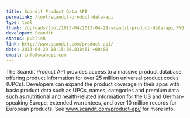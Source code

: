 ```yaml
--- 
title: Scandit Product Data API
permalink: /tool/scandit-product-data-api
type: tool
thumb: /uploads/tool/2013-04/2013-04-29-scandit-product-data-api.PNG
developer: Scandit
status: publish
link: http://www.scandit.com/product-api/
date: 2013-04-29 18:15:08.838461 +00:00
email: info@scandit.com
---
```


The Scandit Product API provides access to a massive product database offering product information for over 25 million universal product codes (UPCs). Developers can expand the product coverage in their apps with basic product data such as UPCs, names, categories and premium data such as nutritional and health-related information for the US and German-speaking Europe, extended warrantees, and over 10 million records for European products.  See www.scandit.com/product-api/ for more info. 
